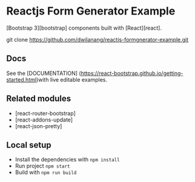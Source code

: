 # Reactjs Form Generator Example
[Bootstrap 3][bootstrap] components built with [React][react].

git clone https://github.com/dwilanang/reactjs-formgnerator-example.git

## Docs

See the [DOCUMENTATION] (https://react-bootstrap.github.io/getting-started.html)with live editable examples.

## Related modules

- [react-router-bootstrap]
- [react-addons-update]
- [react-json-pretty]

## Local setup

- Install the dependencies with `npm install`
- Run project `npm start`
- Build with `npm run build`
